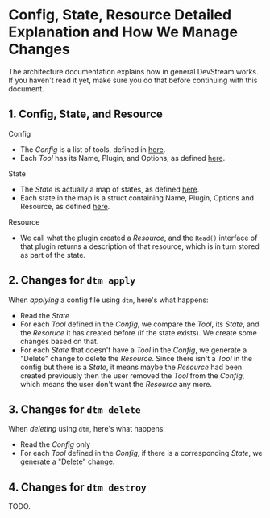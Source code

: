 # Config, State, Resource Detailed Explanation and How We Manage Changes

The architecture documentation explains how in general DevStream works. If you haven't read it yet, make sure you do that before continuing with this document.

## 1. Config, State, and Resource

Config
- The _Config_ is a list of tools, defined in [here](https://github.com/merico-dev/stream/blob/main/internal/pkg/configloader/config.go#L19).
- Each _Tool_ has its Name, Plugin, and Options, as defined [here](https://github.com/merico-dev/stream/blob/main/internal/pkg/configloader/config.go#L24).

State

- The _State_ is actually a map of states, as defined [here](https://github.com/merico-dev/stream/blob/main/internal/pkg/statemanager/state.go#L21).
- Each state in the map is a struct containing Name, Plugin, Options and Resource, as defined [here](https://github.com/merico-dev/stream/blob/main/internal/pkg/statemanager/state.go#L14).

Resource
- We call what the plugin created a _Resource_, and the `Read()` interface of that plugin returns a description of that resource, which is in turn stored as part of the state.

## 2. Changes for `dtm apply`

When _applying_ a config file using `dtm`, here's what happens:

- Read the _State_
- For each _Tool_ defined in the _Config_, we compare the _Tool_, its _State_, and the _Resoruce_ it has created before (if the state exists). We create some changes based on that.
- For each _State_ that doesn't have a _Tool_ in the _Config_, we generate a "Delete" change to delete the _Resource_. Since there isn't a _Tool_ in the config but there is a _State_, it means maybe the _Resource_ had been created previously then the user removed the _Tool_ from the _Config_, which means the user don't want the _Resource_ any more.

## 3. Changes for `dtm delete`

When _deleting_ using `dtm`, here's what happens:

- Read the _Config_ only
- For each _Tool_ defined in the _Config_, if there is a corresponding _State_, we generate a "Delete" change.

## 4. Changes for `dtm destroy`

TODO.

